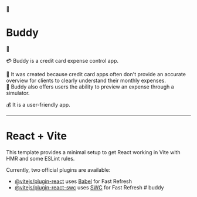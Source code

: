 🤝<h1> Buddy </h1> 🤝

💳 Buddy is a credit card expense control app.

🔮 It was created because credit card apps often don't provide an accurate overview for clients to clearly understand their monthly expenses. <br>
🫤 Buddy also offers users the ability to preview an expense through a simulator.

💰 It is a user-friendly app.

----------------------------------------

# React + Vite

This template provides a minimal setup to get React working in Vite with HMR and some ESLint rules.

Currently, two official plugins are available:

- [@vitejs/plugin-react](https://github.com/vitejs/vite-plugin-react/blob/main/packages/plugin-react/README.md) uses [Babel](https://babeljs.io/) for Fast Refresh
- [@vitejs/plugin-react-swc](https://github.com/vitejs/vite-plugin-react-swc) uses [SWC](https://swc.rs/) for Fast Refresh
#   b u d d y 
 
 

